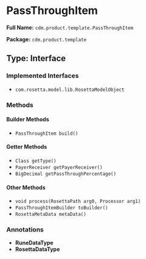 # PassThroughItem

**Full Name:** `cdm.product.template.PassThroughItem`

**Package:** `cdm.product.template`

## Type: Interface

### Implemented Interfaces

- `com.rosetta.model.lib.RosettaModelObject`

### Methods

#### Builder Methods

- `PassThroughItem build()`

#### Getter Methods

- `Class getType()`
- `PayerReceiver getPayerReceiver()`
- `BigDecimal getPassThroughPercentage()`

#### Other Methods

- `void process(RosettaPath arg0, Processor arg1)`
- `PassThroughItemBuilder toBuilder()`
- `RosettaMetaData metaData()`

### Annotations

- **RuneDataType**
- **RosettaDataType**

